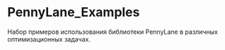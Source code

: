 # PennyLane_Examples
 Набор примеров использования библиотеки PennyLane в различных оптимизационных задачах.
